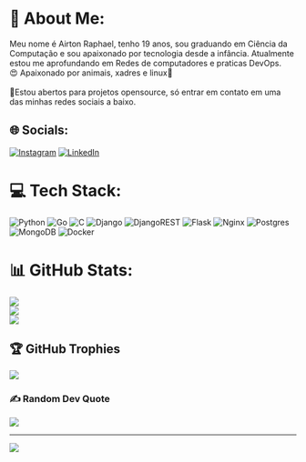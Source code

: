 # 💫 About Me:
Meu nome é Airton Raphael, tenho 19 anos, sou graduando em Ciência da Computação e sou apaixonado por tecnologia desde a infância. Atualmente estou me aprofundando em Redes de computadores e praticas DevOps.<br>:heart_eyes: Apaixonado por animais, xadres e linux:penguin:<br><br>:triangular_flag_on_post:Estou abertos para projetos opensource, só entrar em contato em uma das minhas redes sociais a baixo.


## 🌐 Socials:
[![Instagram](https://img.shields.io/badge/Instagram-%23E4405F.svg?logo=Instagram&logoColor=white)](https://www.instagram.com/airton.raphael/) [![LinkedIn](https://img.shields.io/badge/LinkedIn-%230077B5.svg?logo=linkedin&logoColor=white)](https://linkedin.com/in/airton-raphael/) 

# 💻 Tech Stack:
![Python](https://img.shields.io/badge/python-3670A0?style=for-the-badge&logo=python&logoColor=ffdd54) ![Go](https://img.shields.io/badge/go-%2300ADD8.svg?style=for-the-badge&logo=go&logoColor=white) ![C](https://img.shields.io/badge/c-%2300599C.svg?style=for-the-badge&logo=c&logoColor=white) ![Django](https://img.shields.io/badge/django-%23092E20.svg?style=for-the-badge&logo=django&logoColor=white) ![DjangoREST](https://img.shields.io/badge/DJANGO-REST-ff1709?style=for-the-badge&logo=django&logoColor=white&color=ff1709&labelColor=gray) ![Flask](https://img.shields.io/badge/flask-%23000.svg?style=for-the-badge&logo=flask&logoColor=white) ![Nginx](https://img.shields.io/badge/nginx-%23009639.svg?style=for-the-badge&logo=nginx&logoColor=white) ![Postgres](https://img.shields.io/badge/postgres-%23316192.svg?style=for-the-badge&logo=postgresql&logoColor=white) ![MongoDB](https://img.shields.io/badge/MongoDB-%234ea94b.svg?style=for-the-badge&logo=mongodb&logoColor=white) ![Docker](https://img.shields.io/badge/docker-%230db7ed.svg?style=for-the-badge&logo=docker&logoColor=white)
# 📊 GitHub Stats:
![](https://github-readme-stats.vercel.app/api?username=AirtonRaphael&theme=radical&hide_border=false&include_all_commits=true&count_private=true)<br/>
![](https://github-readme-streak-stats.herokuapp.com/?user=AirtonRaphael&theme=radical&hide_border=false)<br/>
![](https://github-readme-stats.vercel.app/api/top-langs/?username=AirtonRaphael&theme=radical&hide_border=false&include_all_commits=true&count_private=true&layout=compact)

## 🏆 GitHub Trophies
![](https://github-profile-trophy.vercel.app/?username=AirtonRaphael&theme=radical&no-frame=false&no-bg=false&margin-w=4)

### ✍️ Random Dev Quote
![](https://quotes-github-readme.vercel.app/api?type=horizontal&theme=radical)

---
[![](https://visitcount.itsvg.in/api?id=AirtonRaphael&icon=2&color=6)](https://visitcount.itsvg.in)

<!-- Proudly created with GPRM ( https://gprm.itsvg.in ) -->
